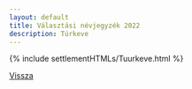 ```yaml
---
layout: default
title: Választási névjegyzék 2022
description: Túrkeve
---
```


{% include settlementHTMLs/Tuurkeve.html %}

[Vissza](../)